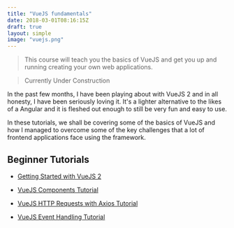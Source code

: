 ```yaml
---
title: "VueJS fundamentals"
date: 2018-03-01T08:16:15Z
draft: true
layout: simple
image: "vuejs.png"
---
```


> This course will teach you the basics of VueJS and get you up and running creating your own web applications.

> Currently Under Construction

In the past few months, I have been playing about with VueJS 2 and in all honesty, I have been seriously loving it. It's a lighter alternative to the likes of a Angular and it is fleshed out enough to still be very fun and easy to use.

In these tutorials, we shall be covering some of the basics of VueJS and how I managed to overcome some of the key challenges that a lot of frontend applications face using the framework.

## Beginner Tutorials

* [Getting Started with VueJS 2](/javascript/vuejs/getting-started-with-vuejs/)

* [VueJS Components Tutorial](/javascript/vuejs/vuejs-components-tutorial/)

* [VueJS HTTP Requests with Axios Tutorial](/javascript/vuejs/vuejs-http-requests-axios-tutorial/)

* [VueJS Event Handling Tutorial](/javascript/vuejs/vuejs-event-handling-tutorial/)

